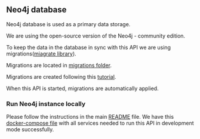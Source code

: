 ## Neo4j database

Neo4j database is used as a primary data storage.

We are using the open-source version of the Neo4j - community edition.

To keep the data in the database in sync with this API we are using migrations([miagrate library](https://github.com/golang-migrate/migrate)).

Migrations are located in [migrations folder](https://github.com/eli-eric/eli-panda-api/blob/main/db/neo4j/migrations).

Migrations are created following this [tutorial](https://github.com/golang-migrate/migrate/blob/master/database/neo4j/TUTORIAL.md).

When this API is started, migrations are automatically applied.

### Run Neo4j instance locally

Please follow the instructions in the main [README](https://github.com/eli-eric/eli-panda-api/blob/main/README.md) file.
We have this [docker-compose file](https://github.com/eli-eric/eli-panda-api/blob/main/docker-compose.yml) with all services needed to run this API in development mode successfully.